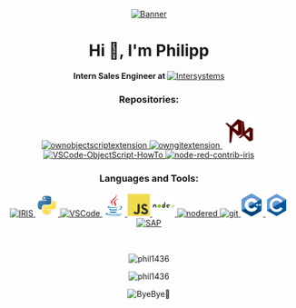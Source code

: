 <p align = "center">
<a href="https://phil-online.000webhostapp.com/">
    <img src="https://raw.githubusercontent.com/phil1436/phil1436/main/imgs/HiThere.gif" alt="Banner" width = "80%"/>
    </a>
</p>
<!--<p align = "center">
    <img src="https://www.intersystemsuki.com/wp-content/uploads/2020/06/finance.gif" alt="Banner" width = "80%"/>
</p>-->

<h1 align="center">Hi 👋, I'm Philipp</h1>

<p align = "center"><b>Intern Sales Engineer at <a href= "https://www.intersystems.com/"></b><img src="https://assets.intersystems.com/c0/46/341610fc45d7bdde5aba573d97cd/intersystems-logo.svg" alt="Intersystems" height="25" /></a></p>

<h3 align="center">Repositories:</h3>
<p align="center">
    <!--ownobjectscriptextension-->
    <a href="https://github.com/phil1436/ownobjectscriptextension" target="_blank" rel="noreferrer">
        <img src="https://raw.githubusercontent.com/phil1436/ownobjectscriptextension/master/resources/logo.png" alt="ownobjectscriptextension" height="60" />
    </a>
    <!--owngitextension-->
    <a href="https://github.com/phil1436/owngitextension" target="_blank" rel="noreferrer">
        <img src="https://raw.githubusercontent.com/phil1436/owngitextension/main/resources/logo.png" alt="owngitextension" height="60" />
    </a>
    <!--ownvscodeextension-->
    <a href="https://github.com/phil1436/ownvscodeextension" target="_blank" rel="noreferrer">
        <img src="https://raw.githubusercontent.com/phil1436/ownvscodeextension/master/resources/logo.png" alt="ownvscodeextension" height="60" />
    </a>
    <!--VSCode-ObjectScript-HowTo-->
    <a href="https://github.com/phil1436/VSCode-ObjectScript-HowTo" target="_blank" rel="noreferrer">
        <img src="https://raw.githubusercontent.com/phil1436/VSCode-ObjectScript-HowTo/master/imgs/IrisXVscode.png" alt="VSCode-ObjectScript-HowTo" height="60" />
    </a>
    <!--node-red-contrib-iris-->
    <a href="https://github.com/phil1436/node-red-contrib-iris" target="_blank" rel="noreferrer">
        <img src="https://raw.githubusercontent.com/phil1436/node-red-contrib-iris/master/src/InterSystemsLogo.png" alt="node-red-contrib-iris" height="60" />
    </a>
</p>
<h3 align="center">Languages and Tools:</h3>
<p align="center"> 
        <!--IRIS-->
        <a href="https://www.intersystems.com/data-platform/" target="_blank" rel="noreferrer">
            <img src="https://community.intersystems.com/sites/default/files/inline/images/iris_data_platform_cmyk_0.png" alt="IRIS" height="40" />
        </a>
        <!--PYTHON-->
        <a href="https://www.python.org" target="_blank" rel="noreferrer"> 
            <img src="https://raw.githubusercontent.com/devicons/devicon/master/icons/python/python-original.svg" alt="python" width="40" height="40" /> 
        </a>  
        <!--VSCode-->
        <a href="https://code.visualstudio.com/" target="_blank" rel="noreferrer">
            <img src="https://upload.wikimedia.org/wikipedia/commons/thumb/9/9a/Visual_Studio_Code_1.35_icon.svg/2048px-Visual_Studio_Code_1.35_icon.svg.png" alt="VSCode" width="40" height="40" />
        </a>  
        <!--JAVA-->
        <a href="https://www.java.com" target="_blank" rel="noreferrer"> 
            <img src="https://raw.githubusercontent.com/devicons/devicon/master/icons/java/java-original.svg" alt="java" width="40" height="40" /> 
        </a> 
        <!--Javascript-->
        <a href="https://developer.mozilla.org/en-US/docs/Web/JavaScript" target="_blank" rel="noreferrer"> 
            <img src="https://raw.githubusercontent.com/devicons/devicon/master/icons/javascript/javascript-original.svg" alt="javascript" width="40" height="40" /> 
        </a> 
        <!--NODEJS-->
        <a href="https://nodejs.org" target="_blank" rel="noreferrer"> 
            <img src="https://raw.githubusercontent.com/devicons/devicon/master/icons/nodejs/nodejs-original-wordmark.svg" alt="nodejs" width="40" height="40" /> 
        </a> 
        <!--NODERED-->
        <a href="https://nodered.org/" target="_blank" rel="noreferrer">
            <img src="https://upload.wikimedia.org/wikipedia/commons/2/2b/Node-red-icon.png" alt="nodered" width="40" height="40" />
        </a> 
        <!--GIT-->
        <a href="https://git-scm.com/" target="_blank" rel="noreferrer"> <img src="https://www.vectorlogo.zone/logos/git-scm/git-scm-icon.svg" alt="git" width="40" height="40"/> </a>
        <!--C++-->
        <a href="https://www.w3schools.com/cpp/" target="_blank" rel="noreferrer"> 
            <img src="https://raw.githubusercontent.com/devicons/devicon/master/icons/cplusplus/cplusplus-original.svg" alt="cplusplus" width="40" height="40" /> 
        </a> 
        <!--C-->
        <a href="https://www.cprogramming.com/" target="_blank" rel="noreferrer">
            <img src="https://raw.githubusercontent.com/devicons/devicon/master/icons/c/c-original.svg" alt="c" width="40" height="40" /> 
        </a> 
        <!--SAP-->
        <a href="https://www.sap.com/index.html" target="_blank" rel="noreferrer">
            <img src="https://upload.wikimedia.org/wikipedia/commons/thumb/5/59/SAP_2011_logo.svg/1200px-SAP_2011_logo.svg.png" alt="SAP" height="40" />
        </a> 
        <!--POSTMAN
        <a href="https://postman.com" target="_blank" rel="noreferrer">
            <img src="https://www.vectorlogo.zone/logos/getpostman/getpostman-icon.svg" alt="postman" width="40" height="40" /> 
        </a> -->
        <!--UNITY
        <a href="https://unity.com/" target="_blank" rel="noreferrer">
            <img src="https://www.vectorlogo.zone/logos/unity3d/unity3d-icon.svg" alt="unity" width="40" height="40" /> 
        </a>-->
</p>

<br>

<!-- <p align = "center"><img align="center" src="https://github-readme-stats.vercel.app/api/top-langs?username=phil1436&show_icons=true&locale=en&layout=compact" alt="phil1436" /></p>

<br> -->

<!--<p align="left"> <a href="https://github.com/ryo-ma/github-profile-trophy"><img src="https://github-profile-trophy.vercel.app/?username=phil1436" alt="phil1436" /></a> </p>-->

<p align = "center"><img align="center" src="https://github-readme-streak-stats.herokuapp.com/?user=phil1436&" alt="phil1436" /></p>

<p align="center"> <img src="https://komarev.com/ghpvc/?username=phil1436&label=Profile%20views&color=0e75b6&style=flat"
        alt="phil1436" /> </p>

<p align = "center">
    <img src="https://raw.githubusercontent.com/phil1436/phil1436/main/imgs/ByeBye.gif" alt="ByeBye👋"/>
</p>
